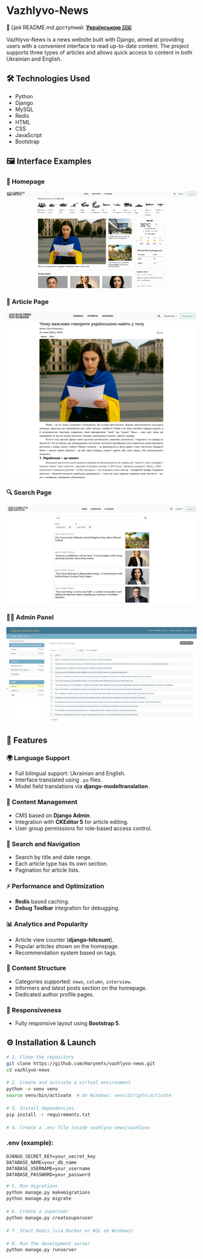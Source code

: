 # Vazhlyvo-News

📄 Цей README.md доступний: [**Українською 🇺🇦**](README.md)

Vazhlyvo-News is a news website built with Django, aimed at providing users with a convenient interface to read up-to-date content. The project supports three types of articles and allows quick access to content in both Ukrainian and English.

## 🛠️ Technologies Used

- Python
- Django
- MySQL
- Redis
- HTML
- CSS
- JavaScript
- Bootstrap

## 🖼️ Interface Examples

### 📍 Homepage

![Головна сторінка](doc/homepage.gif)

### 📰 Article Page

![Сторінка новин](doc/article.png)

### 🔍 Search Page

![Пошук](doc/search.jpg)

### 🧑‍💼 Admin Panel

![Адмін](doc/admin.jpg)

## 🚀 Features

### 🌍 Language Support

- Full bilingual support: Ukrainian and English.
- Interface translated using `.po` files.
- Model field translations via **django-modeltranslation**.

### 📝 Content Management

- CMS based on **Django Admin**.
- Integration with **CKEditor 5** for article editing.
- User group permissions for role-based access control.

### 🔎 Search and Navigation

- Search by title and date range.
- Each article type has its own section.
- Pagination for article lists.

### ⚡ Performance and Optimization

- **Redis** based caching.
- **Debug Toolbar** integration for debugging.

### 📊 Analytics and Popularity

- Article view counter (**django-hitcount**).
- Popular articles shown on the homepage.
- Recommendation system based on tags.

### 🧩 Content Structure

- Categories supported: `news`, `column`, `interview`.
- Informers and latest posts section on the homepage.
- Dedicated author profile pages.

### 📱 Responsiveness

- Fully responsive layout using **Bootstrap 5**.

## ⚙️ Installation & Launch

```bash
# 1. Clone the repository
git clone https://github.com/Harynets/vazhlyvo-news.git
cd vazhlyvo-news

# 2. Create and activate a virtual environment
python -m venv venv
source venv/bin/activate  # On Windows: venv\Scripts\activate

# 3. Install dependencies
pip install -r requirements.txt

# 4. Create a .env file inside vazhlyvo-news/vazhlyvo
```

### .env (example):

```env
DJANGO_SECRET_KEY=your_secret_key
DATABASE_NAME=your_db_name
DATABASE_USERNAME=your_username
DATABASE_PASSWORD=your_password
```

```bash
# 5. Run migrations
python manage.py makemigrations
python manage.py migrate

# 6. Create a superuser
python manage.py createsuperuser

# 7. Start Redis (via Docker or WSL on Windows)

# 8. Run the development server
python manage.py runserver
```